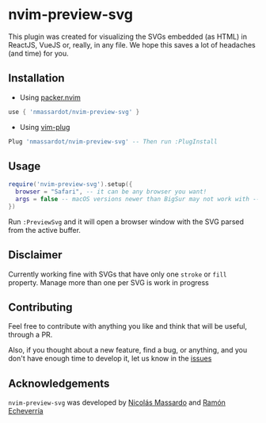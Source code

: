 # nvim-preview-svg

This plugin was created for visualizing the SVGs embedded (as HTML) in ReactJS, VueJS or, really, in any file. We hope this saves a lot of headaches (and time) for you.

## Installation

- Using [packer.nvim](https://github.com/wbthomason/packer.nvim)

```lua
use { 'nmassardot/nvim-preview-svg' }
```

- Using [vim-plug](https://github.com/junegunn/vim-plug)

```lua
Plug 'nmassardot/nvim-preview-svg' -- Then run :PlugInstall
```

## Usage

```lua
require('nvim-preview-svg').setup({
  browser = "Safari", -- it can be any browser you want!
  args = false -- macOS versions newer than BigSur may not work with --args
})
```

Run `:PreviewSvg` and it will open a browser window with the SVG parsed from the active buffer.

## Disclaimer

Currently working fine with SVGs that have only one `stroke` or `fill` property. Manage more than one per SVG is work in progress

## Contributing

Feel free to contribute with anything you like and think that will be useful, through a PR.

Also, if you thought about a new feature, find a bug, or anything, and you don't have enough time to develop it, let us know in the [issues](https://github.com/nmassardot/nvim-preview-svg/issues)

## Acknowledgements

`nvim-preview-svg` was developed by [Nicolás Massardo](https://github.com/nmassardot) and [Ramón Echeverría](https://github.com/rieg-ec)
